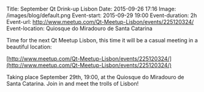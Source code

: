 Title: September Qt Drink-up Lisbon
Date: 2015-09-26 17:16
Image: /images/blog/default.png
Event-start: 2015-09-29 19:00
Event-duration: 2h
Event-url: http://www.meetup.com/Qt-Meetup-Lisbon/events/225120324/
Event-location: Quiosque do Miradouro de Santa Catarina

Time for the next Qt Meetup Lisbon, this time it will be a casual meeting in a
beautiful location:

[http://www.meetup.com/Qt-Meetup-Lisbon/events/225120324/](http://www.meetup.com/Qt-Meetup-Lisbon/events/225120324/)

Taking place September 29th, 19:00, at the Quiosque do Miradouro de Santa 
Catarina. Join in and meet the trolls of Lisbon!
